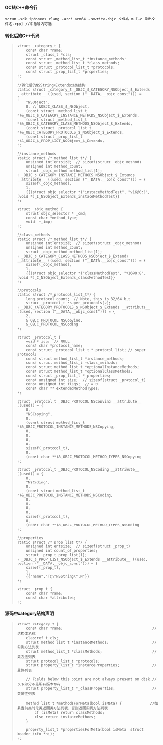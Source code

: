 #### **OC转C++命令行**

```
xcrun -sdk iphoneos clang -arch arm64 -rewrite-objc 文件名.m [-o 导出文件名.cpp] //中括号内可选
```

#### **转化后的C++代码**

> ```
> struct _category_t {
>     const char *name;
>     struct _class_t *cls;
>     const struct _method_list_t *instance_methods;
>     const struct _method_list_t *class_methods;
>     const struct _protocol_list_t *protocols;
>     const struct _prop_list_t *properties;
> };
>
> //转化后的NSString+Extends分类结构
> static struct _category_t _OBJC_$_CATEGORY_NSObject_$_Extends __attribute__ ((used, section ("__DATA,__objc_const"))) = 
> {
>     "NSObject",
>     0, // &OBJC_CLASS_$_NSObject,
>     (const struct _method_list_t *)&_OBJC_$_CATEGORY_INSTANCE_METHODS_NSObject_$_Extends,
>     (const struct _method_list_t *)&_OBJC_$_CATEGORY_CLASS_METHODS_NSObject_$_Extends,
>     (const struct _protocol_list_t *)&_OBJC_CATEGORY_PROTOCOLS_$_NSObject_$_Extends,
>     (const struct _prop_list_t *)&_OBJC_$_PROP_LIST_NSObject_$_Extends,
> };
>
> //instance_methods
> static struct /*_method_list_t*/ {
>     unsigned int entsize;  // sizeof(struct _objc_method)
>     unsigned int method_count;
>     struct _objc_method method_list[1];
> } _OBJC_$_CATEGORY_INSTANCE_METHODS_NSObject_$_Extends __attribute__ ((used, section ("__DATA,__objc_const"))) = {
>     sizeof(_objc_method),
>     1,
>     {{(struct objc_selector *)"instaceMethodTest", "v16@0:8", (void *)_I_NSObject_Extends_instaceMethodTest}}
> };
>
> struct _objc_method {
>     struct objc_selector * _cmd;
>     const char *method_type;
>     void  *_imp;
> };
>
> //class_methods
> static struct /*_method_list_t*/ {
>     unsigned int entsize;  // sizeof(struct _objc_method)
>     unsigned int method_count;
>     struct _objc_method method_list[1];
> } _OBJC_$_CATEGORY_CLASS_METHODS_NSObject_$_Extends __attribute__ ((used, section ("__DATA,__objc_const"))) = {
>     sizeof(_objc_method),
>     1,
>     {{(struct objc_selector *)"classMethodTest", "v16@0:8", (void *)_C_NSObject_Extends_classMethodTest}}
> };
>
> //protocols
> static struct /*_protocol_list_t*/ {
>     long protocol_count;  // Note, this is 32/64 bit
>     struct _protocol_t *super_protocols[2];
> } _OBJC_CATEGORY_PROTOCOLS_$_NSObject_$_Extends __attribute__ ((used, section ("__DATA,__objc_const"))) = {
>     2,
>     &_OBJC_PROTOCOL_NSCopying,
>     &_OBJC_PROTOCOL_NSCoding
> };
>
> struct _protocol_t {
>     void * isa;  // NULL
>     const char *protocol_name;
>     const struct _protocol_list_t * protocol_list; // super protocols
>     const struct method_list_t *instance_methods;
>     const struct method_list_t *class_methods;
>     const struct method_list_t *optionalInstanceMethods;
>     const struct method_list_t *optionalClassMethods;
>     const struct _prop_list_t * properties;
>     const unsigned int size;  // sizeof(struct _protocol_t)
>     const unsigned int flags;  // = 0
>     const char ** extendedMethodTypes;
> };
>
> struct _protocol_t _OBJC_PROTOCOL_NSCopying __attribute__ ((used)) = {
>     0,
>     "NSCopying",
>     0,
>     (const struct method_list_t *)&_OBJC_PROTOCOL_INSTANCE_METHODS_NSCopying,
>     0,
>     0,
>     0,
>     0,
>     sizeof(_protocol_t),
>     0,
>     (const char **)&_OBJC_PROTOCOL_METHOD_TYPES_NSCopying
> };
>
> struct _protocol_t _OBJC_PROTOCOL_NSCoding __attribute__ ((used)) = {
>     0,
>     "NSCoding",
>     0,
>     (const struct method_list_t *)&_OBJC_PROTOCOL_INSTANCE_METHODS_NSCoding,
>     0,
>     0,
>     0,
>     0,
>     sizeof(_protocol_t),
>     0,
>     (const char **)&_OBJC_PROTOCOL_METHOD_TYPES_NSCoding
> };
>
> //properties
> static struct /*_prop_list_t*/ {
>     unsigned int entsize;  // sizeof(struct _prop_t)
>     unsigned int count_of_properties;
>     struct _prop_t prop_list[1];
> } _OBJC_$_PROP_LIST_NSObject_$_Extends __attribute__ ((used, section ("__DATA,__objc_const"))) = {
>     sizeof(_prop_t),
>     1,
>     {{"name","T@\"NSString\",N"}}
> };
>
> struct _prop_t {
>     const char *name;
>     const char *attributes;
> };
> ```

#### 源码中category结构声明

> ```
> struct category_t {
>     const char *name;                                         //结构体名称                               
>     classref_t cls;
>     struct method_list_t *instanceMethods;                    //实例方法列表
>     struct method_list_t *classMethods;                       //类方法列表 
>     struct protocol_list_t *protocols;
>     struct property_list_t *instanceProperties;               //属性列表
>     
>     // Fields below this point are not always present on disk.//以下部分不是所有版本都有
>     struct property_list_t *_classProperties;                 //类属性列表
>
>     method_list_t *methodsForMeta(bool isMeta) {             //如果当前类时元类返回类方法列表、否则返回实例方法列表
>         if (isMeta) return classMethods;
>         else return instanceMethods;
>     }
>
>     property_list_t *propertiesForMeta(bool isMeta, struct header_info *hi);
> };
> ```




